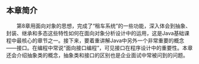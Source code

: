 
## 本章简介
&emsp;&emsp;第8章用面向对象的思想，完成了“租车系统”的一些功能，深入体会到抽象、封装、继承和多态这些特性如何在面向对象分析设计中的运用，这是Java基础课程中最核心的章节之一。接下来，要着重讲解Java中另外一个非常重要的概念——接口。在编程中常说“面向接口编程”，可见接口在程序设计中的重要性。本章还会介绍抽象类的概念，抽象类和接口的区别也是企业面试中常被问到的问题。

